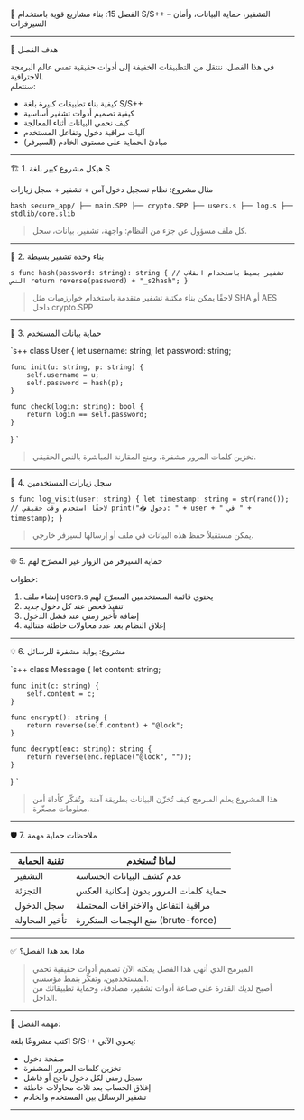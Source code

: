📘 الفصل 15: بناء مشاريع قوية باستخدام S/S++ – التشفير، حماية البيانات، وأمان السيرفرات

---

🎯 هدف الفصل

في هذا الفصل، ننتقل من التطبيقات الخفيفة إلى أدوات حقيقية تمس عالم البرمجة الاحترافية.  
سنتعلم:

- كيفية بناء تطبيقات كبيرة بلغة S/S++  
- كيفية تصميم أدوات تشفير أساسية  
- كيف نحمي البيانات أثناء المعالجة  
- آليات مراقبة دخول وتفاعل المستخدم  
- مبادئ الحماية على مستوى الخادم (السيرفر)

---

🏗️ 1. هيكل مشروع كبير بلغة S

مثال مشروع: نظام تسجيل دخول آمن + تشفير + سجل زيارات

`bash
secure_app/
├── main.SPP
├── crypto.SPP
├── users.s
├── log.s
├── stdlib/core.slib
`

> كل ملف مسؤول عن جزء من النظام: واجهة، تشفير، بيانات، سجل.

---

🔐 2. بناء وحدة تشفير بسيطة

`s
func hash(password: string): string {
    // تشفير بسيط باستخدام انقلاب النص
    return reverse(password) + "_s2hash";
}
`

> لاحقًا يمكن بناء مكتبة تشفير متقدمة باستخدام خوارزميات مثل SHA أو AES داخل crypto.SPP

---

🔑 3. حماية بيانات المستخدم

`s++
class User {
    let username: string;
    let password: string;

    func init(u: string, p: string) {
        self.username = u;
        self.password = hash(p);
    }

    func check(login: string): bool {
        return login == self.password;
    }
}
`

> تخزين كلمات المرور مشفرة، ومنع المقارنة المباشرة بالنص الحقيقي.

---

📁 4. سجل زيارات المستخدمين

`s
func log_visit(user: string) {
    let timestamp: string = str(rand()); // لاحقًا استخدم وقت حقيقي
    print("📥 دخول: " + user + " في " + timestamp);
}
`

> يمكن مستقبلاً حفظ هذه البيانات في ملف أو إرسالها لسيرفر خارجي.

---

🌐 5. حماية السيرفر من الزوار غير المصرّح لهم

خطوات:

1. إنشاء ملف users.s يحتوي قائمة المستخدمين المصرّح لهم  
2. تنفيذ فحص عند كل دخول جديد  
3. إضافة تأخير زمني عند فشل الدخول  
4. إغلاق النظام بعد عدد محاولات خاطئة متتالية

---

💡 6. مشروع: بوابة مشفرة للرسائل

`s++
class Message {
    let content: string;

    func init(c: string) {
        self.content = c;
    }

    func encrypt(): string {
        return reverse(self.content) + "@lock";
    }

    func decrypt(enc: string): string {
        return reverse(enc.replace("@lock", ""));
    }
}
`

> هذا المشروع يعلم المبرمج كيف تُخزّن البيانات بطريقة آمنة، وتُفكّر كأداة أمن معلومات مصغّرة.

---

🛡️ 7. ملاحظات حماية مهمة

| تقنية الحماية    | لماذا تُستخدم                              |
|------------------|---------------------------------------------|
| التشفير          | عدم كشف البيانات الحساسة                   |
| التجزئة           | حماية كلمات المرور بدون إمكانية العكس       |
| سجل الدخول        | مراقبة التفاعل والاختراقات المحتملة         |
| تأخير المحاولة    | منع الهجمات المتكررة (brute-force)         |

---

✅ ماذا بعد هذا الفصل؟

> المبرمج الذي أنهى هذا الفصل يمكنه الآن تصميم أدوات حقيقية تحمي المستخدمين، وتفكّر بنمط مؤسسي.  
> أصبح لديك القدرة على صناعة أدوات تشفير، مصادقة، وحماية تطبيقاتك من الداخل.

---

🎯 مهمة الفصل:

اكتب مشروعًا بلغة S/S++ يحوي الآتي:

- صفحة دخول  
- تخزين كلمات المرور المشفرة  
- سجل زمني لكل دخول ناجح أو فاشل  
- إغلاق الحساب بعد ثلاث محاولات خاطئة  
- تشفير الرسائل بين المستخدم والخادم

---
